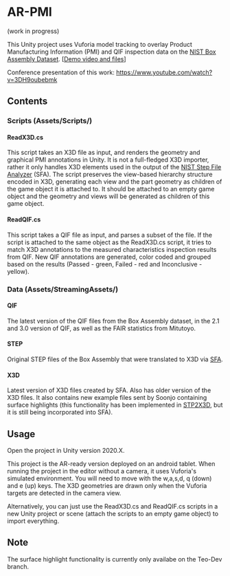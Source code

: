 # AR-PMI

(work in progress)

This Unity project uses Vuforia model tracking to overlay Product Manufacturing Information (PMI) and QIF inspection data on the [NIST Box Assembly Dataset](https://smstestbed.nist.gov/tdp/mtc/). [[Demo video and files](https://pages.nist.gov/CAD-PMI-Testing/NIST-AR-video.html)]

Conference presentation of this work: https://www.youtube.com/watch?v=3DH9oubebmk

## Contents

### Scripts (Assets/Scripts/)

#### ReadX3D.cs

This script takes an X3D file as input, and renders the geometry and graphical PMI annotations in Unity. 
It is not a full-fledged X3D importer, rather it only handles X3D elements used in the output of the [NIST Step File Analyzer](https://www.nist.gov/services-resources/software/step-file-analyzer-and-viewer) (SFA).
The script preserves the view-based hierarchy structure encoded in X3D, generating each view and the part geometry as children of the game object it is attached to.
It should be attached to an empty game object and the geometry and views will be generated as children of this game object.

#### ReadQIF.cs

This script takes a QIF file as input, and parses a subset of the file.
If the script is attached to the same object as the ReadX3D.cs script, it tries to match X3D annotations to the measured characteristics inspection results from QIF.
New QIF annotations are generated, color coded and grouped based on the results (Passed - green, Failed - red and Inconclusive - yellow).

### Data (Assets/StreamingAssets/)

#### QIF

The latest version of the QIF files from the Box Assembly dataset, in the 2.1 and 3.0 version of QIF, as well as the FAIR statistics from Mitutoyo.

#### STEP

Original STEP files of the Box Assembly that were translated to X3D via [SFA](https://www.nist.gov/services-resources/software/step-file-analyzer-and-viewer).

#### X3D

Latest version of X3D files created by SFA. Also has older version of the X3D files. It also contains new example files sent by Soonjo containing surface highlights (this functionality has been implemented in [STP2X3D](https://www.nist.gov/services-resources/software/step-x3d-translator), but it is still being incorporated into SFA). 

## Usage

Open the project in Unity version 2020.X.

This project is the AR-ready version deployed on an android tablet. When running the project in the editor without a camera, it uses Vuforia's simulated environment. You will need to move with the w,a,s,d, q (down) and e (up) keys. The X3D geometries are drawn only when the Vuforia targets are detected in the camera view.

Alternatively, you can just use the ReadX3D.cs and ReadQIF.cs scripts in a new Unity project or scene (attach the scripts to an empty game object) to import everything. 

## Note

The surface highlight functionality is currently only availabe on the Teo-Dev branch.
